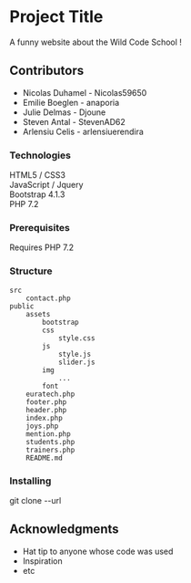 # Project Title

A funny website about the Wild Code School !


## Contributors

* Nicolas Duhamel - Nicolas59650
* Emilie Boeglen - anaporia
* Julie Delmas - Djoune
* Steven Antal - StevenAD62
* Arlensiu Celis - arlensiuerendira


### Technologies
HTML5 / CSS3         
JavaScript / Jquery          
Bootstrap 4.1.3           
PHP 7.2         


### Prerequisites

Requires PHP 7.2


### Structure

```
src        
	contact.php         
public         
	assets        
		bootstrap      
		css       
			style.css           
		js        
			style.js         
			slider.js           
		img        
			...        
		font        
	euratech.php          
	footer.php         
	header.php       
	index.php         
	joys.php          
	mention.php           
	students.php             
	trainers.php           
	README.md           
```	

### Installing

git clone --url


## Acknowledgments

* Hat tip to anyone whose code was used
* Inspiration
* etc

